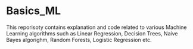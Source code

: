 # Basics_ML

This reporisoty contains explanation and code related to various Machine Learning algorithms such as Linear Regression, Decision Trees, Naive Bayes algorighm, Random Forests, Logistic Regression etc. 
